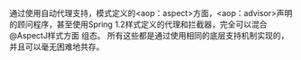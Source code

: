 通过使用自动代理支持，模式定义的<aop：aspect>方面，<aop：advisor>声明的顾问程序，甚至使用Spring 1.2样式定义的代理和拦截器，完全可以混合@AspectJ样式方面 组态。 所有这些都是通过使用相同的底层支持机制实现的，并且可以毫无困难地共存。